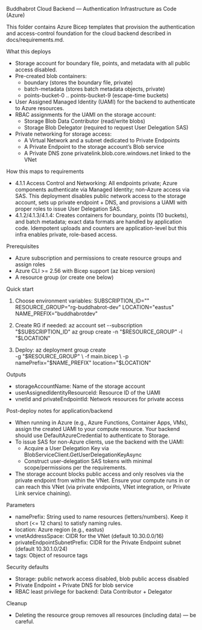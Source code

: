 Buddhabrot Cloud Backend — Authentication Infrastructure as Code (Azure)

This folder contains Azure Bicep templates that provision the authentication and access-control foundation for the cloud backend described in docs/requirements.md.

What this deploys
- Storage account for boundary file, points, and metadata with all public access disabled.
- Pre-created blob containers:
  - boundary (stores the boundary file, private)
  - batch-metadata (stores batch metadata objects, private)
  - points-bucket-0 .. points-bucket-9 (escape-time buckets)
- User Assigned Managed Identity (UAMI) for the backend to authenticate to Azure resources.
- RBAC assignments for the UAMI on the storage account:
  - Storage Blob Data Contributor (read/write blobs)
  - Storage Blob Delegator (required to request User Delegation SAS)
- Private networking for storage access:
  - A Virtual Network and a subnet dedicated to Private Endpoints
  - A Private Endpoint to the storage account’s Blob service
  - A Private DNS zone privatelink.blob.core.windows.net linked to the VNet

How this maps to requirements
- 4.1.1 Access Control and Networking: All endpoints private; Azure components authenticate via Managed Identity; non-Azure access via SAS. This deployment disables public network access to the storage account, sets up private endpoint + DNS, and provisions a UAMI with proper roles to issue User Delegation SAS.
- 4.1.2/4.1.3/4.1.4: Creates containers for boundary, points (10 buckets), and batch metadata; exact data formats are handled by application code. Idempotent uploads and counters are application-level but this infra enables private, role-based access.

Prerequisites
- Azure subscription and permissions to create resource groups and assign roles
- Azure CLI >= 2.56 with Bicep support (az bicep version)
- A resource group (or create one below)

Quick start
1) Choose environment variables:
   SUBSCRIPTION_ID="<your-subscription-guid>"
   RESOURCE_GROUP="rg-buddhabrot-dev"
   LOCATION="eastus"
   NAME_PREFIX="buddhabrotdev"

2) Create RG if needed:
   az account set --subscription "$SUBSCRIPTION_ID"
   az group create -n "$RESOURCE_GROUP" -l "$LOCATION"

3) Deploy:
   az deployment group create \
     -g "$RESOURCE_GROUP" \
     -f main.bicep \
     -p namePrefix="$NAME_PREFIX" location="$LOCATION"

Outputs
- storageAccountName: Name of the storage account
- userAssignedIdentityResourceId: Resource ID of the UAMI
- vnetId and privateEndpointId: Network resources for private access

Post-deploy notes for application/backend
- When running in Azure (e.g., Azure Functions, Container Apps, VMs), assign the created UAMI to your compute resource. Your backend should use DefaultAzureCredential to authenticate to Storage.
- To issue SAS for non-Azure clients, use the backend with the UAMI:
  - Acquire a User Delegation Key via BlobServiceClient.GetUserDelegationKeyAsync
  - Construct user-delegation SAS tokens with minimal scope/permissions per the requirements.
- The storage account blocks public access and only resolves via the private endpoint from within the VNet. Ensure your compute runs in or can reach this VNet (via private endpoints, VNet integration, or Private Link service chaining).

Parameters
- namePrefix: String used to name resources (letters/numbers). Keep it short (<= 12 chars) to satisfy naming rules.
- location: Azure region (e.g., eastus)
- vnetAddressSpace: CIDR for the VNet (default 10.30.0.0/16)
- privateEndpointSubnetPrefix: CIDR for the Private Endpoint subnet (default 10.30.1.0/24)
- tags: Object of resource tags

Security defaults
- Storage: public network access disabled, blob public access disabled
- Private Endpoint + Private DNS for blob service
- RBAC least privilege for backend: Data Contributor + Delegator

Cleanup
- Deleting the resource group removes all resources (including data) — be careful.
